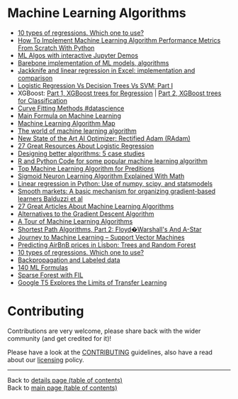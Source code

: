 # Machine Learning Algorithms

- [10 types of regressions. Which one to use?](https://www.linkedin.com/posts/isaacbaum_10-types-of-regressions-which-one-to-use-activity-6610217740546428929-EHnH)
- [How To Implement Machine Learning Algorithm Performance Metrics From Scratch With Python](https://www.linkedin.com/posts/data-science-central_how-to-implement-machine-learning-algorithm-activity-6611815688283709440-1GJ2)
- [ML Algos with interactive Jupyter Demos](https://lnkd.in/fZq3yW6)
- [Barebone implementation of ML models, algorithms](https://lnkd.in/fpapv7x)
- [Jackknife and linear regression in Excel: implementation and comparison](https://www.datasciencecentral.com/profiles/blogs/comparing-linear-regression-with-the-jackknife-method)
- [Logistic Regression Vs Decision Trees Vs SVM: Part I](https://www.linkedin.com/posts/data-science-central_logistic-regression-vs-decision-trees-vs-activity-6623758378239881216-I8gQ)
- XGBoost: [Part 1, XGBoost trees for Regression](https://www.linkedin.com/posts/joshua-starmer-95a554130_xgboost-part1-xgboost-trees-for-regression-activity-6612344313353433088-01sJ) | [Part 2, XGBoost trees for Classification](https://www.linkedin.com/posts/joshua-starmer-95a554130_xgboost-part-2-xgboost-trees-for-classification-activity-6622492333839577088-SCUT)
- [Curve Fitting Methods #datascience](https://www.linkedin.com/posts/asif-bhat_datasciencepost-on-instagram-curve-fitting-activity-6610166201073131520-Pzls)
- [Main Formula on Machine Learning](https://www.linkedin.com/posts/nabihbawazir_datascience-machinelerning-artificialintellegence-activity-6623589978637205504-inka)
- [Machine Learning Algorithm Map](https://www.linkedin.com/posts/nabihbawazir_datascience-machinelearning-artificialintellegence-activity-6618736049176842240-Jdf_)
- [The world of machine learning algorithm](https://www.linkedin.com/posts/nabihbawazir_datascience-machinelearning-artificialintellegence-activity-6618868890162298880-Bxjn)
- [New State of the Art AI Optimizer: Rectified Adam (RAdam)](https://www.linkedin.com/posts/montrealai_machinelearning-tensorflow-pytorch-activity-6622133450843443200-GN1v)
- [27 Great Resources About Logistic Regression](https://www.linkedin.com/posts/data-science-central_27-great-resources-about-logistic-regression-activity-6622611841715625984-DYHS)
- [Designing better algorithms: 5 case studies](https://www.linkedin.com/posts/data-science-central_designing-better-algorithms-5-case-studies-activity-6607662317066944512-jD_6)
- [R and Python Code for some popular machine learning algorithm](https://www.linkedin.com/posts/nabihbawazir_datascience-machinelearning-artificialintelligence-activity-6624922591301861376-oN0o)
- [Top Machine Learning Algorithm for Preditions](https://www.linkedin.com/posts/nabihbawazir_top-machine-learning-algorithm-for-preditions-activity-6603862704757272576-ULbe)
- [Sigmoid Neuron Learning Algorithm Explained With Math](https://towardsdatascience.com/sigmoid-neuron-learning-algorithm-explained-with-math-eb9280e53f07)
- [Linear regression in Python: Use of numpy, scipy, and statsmodels](https://www.linkedin.com/posts/data-science-central_httpswwwdatasciencecentralcomprofiles-activity-6607284839810945024-hxnF)
- [Smooth markets: A basic mechanism for organizing gradient-based learners Balduzzi et al](https://lnkd.in/e-PrH45)
- [27 Great Articles About Machine Learning Algorithms](https://www.linkedin.com/posts/vincentg_27-great-articles-about-machine-learning-activity-6634648891654492161-c632)
- [Alternatives to the Gradient Descent Algorithm](https://www.linkedin.com/posts/data-science-central_alternatives-to-the-gradient-descent-algorithm-activity-6627445954511458304-5j1V)
- [A Tour of Machine Learning Algorithms](https://machinelearningmastery.com/a-tour-of-machine-learning-algorithms/)
- [Shortest Path Algorithms, Part 2: Floyd�Warshall's And A-Star](https://www.linkedin.com/posts/vincentg_key-graph-based-shortest-path-algorithms-activity-6647272320631128064-KXb4)
- [Journey to Machine Learning – Support Vector Machines](https://www.linkedin.com/posts/vipulppatel_data-analytics-businessintelligence-activity-6632121501585809408-knOP)
- [Predicting AirBnB prices in Lisbon: Trees and Random Forest](https://www.linkedin.com/posts/towards-data-science_predicting-airbnb-prices-in-lisbon-trees-activity-6647284148094545920-w5YF)
- [10 types of regressions. Which one to use?](https://www.linkedin.com/posts/data-science-central_10-types-of-regressions-which-one-to-use-activity-6641726778312314882-xY-N)
- [Backpropagation and Labeled data](https://www.linkedin.com/posts/deeplearningai_backpropagation-and-labeled-data-are-the-activity-6626194119683305472-c-ON)
- [140 ML Formulas](https://www.linkedin.com/posts/bo-li-8503b896_140-machine-learning-formulas-activity-6632888211825881088-8q_V)
- [Sparse Forest with FIL](https://www.linkedin.com/posts/miguelusque_sparse-forests-with-fil-activity-6628874338785337344-89hf)
- [Google T5 Explores the Limits of Transfer Learning](https://www.linkedin.com/posts/eric-feuilleaubois-ph-d-43ab0925_google-t5-explores-the-limits-of-transfer-activity-6631788661920804864-wH9d)


# Contributing

Contributions are very welcome, please share back with the wider community (and get credited for it)!

Please have a look at the [CONTRIBUTING](../CONTRIBUTING.md) guidelines, also have a read about our [licensing](../LICENSE.md) policy.

---

Back to [details page (table of contents)](../README-details.md#julia-python--r)<br>
Back to [main page (table of contents)](../README.md)
